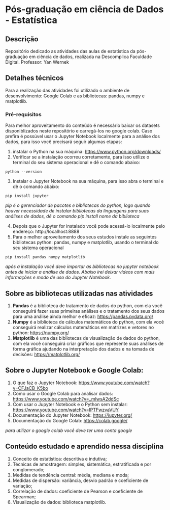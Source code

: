 # Pós-graduação em ciência de Dados - Estatística

## Descrição
Repositório dedicado as atividades das aulas de estatística da pós-graduação em ciência de dados, realizada na Descomplica Faculdade Digital. Professor: Yan Wernek

## Detalhes técnicos
Para a realização das atividades foi utilizado o ambiente de desenvolvimento: Google Colab e as bibliotecas: pandas, numpy e matplotlib.

### Pré-requisitos
Para melhor aproveitamento do conteúdo é necessário baixar os datasets disponiblizados neste repositório e carregá-los no google colab. Caso prefira é possúvel usar o Jupyter Notebook localmente para a análise dos dados, para isso você precisará seguir algumas etapas:
1. instalar o Python na sua máquina: https://www.python.org/downloads/
2. Verificar se a instalação ocorreu corretamente, para isso utilize o terminal do seu sistema operacional e dê o comando abaixo:
```
python --version
```
3. Instalar o Jupyter Notebook na sua máquina, para isso abra o terminal e dê o comando abaixo:
```
pip install jupyter
```
*pip é o gerenciador de pacotes e bibliotecas do python, logo quando houver necessidade de instalar bibliotecas da linguagens para suas análises de dados, dê o comando pip install nome da biblioteca*

4. Depois que o Jupyter for instalado você pode acessá-lo localmente pelo endereço: http://localhost:8888
5. Para o melhor aproveitamento dos seus estudos instale as seguintes bibliotecas python: pandas, numpy e matplotlib, usando o terminal do seu sistema operacional
```
pip install pandas numpy matplotlib
```
*após a instalação você deve importar as bibliotecas no jupyter notebook antes de iniciar a análise de dados. Abaixo irei deixar vídeos com mais informações e modo de uso do Jupyter Notebook.*

## Sobre as bibliotecas utilizadas nas atividades
1. **Pandas** é a biblioteca de tratamento de dados do python, com ela você conseguirá fazer suas primeiras análises e o tratamento dos seus dados para uma análise ainda melhor e eficaz: https://pandas.pydata.org/
2. **Numpy** é a biblioteca de cálculos matemáticos do python, com ela você conseguirá realizar cálculos matemáticos em matrizes e vetores no python: https://numpy.org/
3. **Matplotlib** é uma das bibliotecas de visualização de dados do python, com ela você conseguirá criar gráficos que represente suas análises de forma gráfica ajudando na interpretação dos dados e na tomada de decisões: https://matplotlib.org/

## Sobre o Jupyter Notebook e Google Colab:
1. O que faz o Jupyter Notebook: https://www.youtube.com/watch?v=CFJaCB_K5bo
2. Como usar o Google Colab para analisar dados: https://www.youtube.com/watch?v=_mIwsA2ddSc
3. Com usar o Jupyter Notebook e o Python sem instalar: https://www.youtube.com/watch?v=lPTFwzvaVUY
4. Documentação do Jupyter Notebook: https://jupyter.org/
5. Documentação do Google Colab: https://colab.google/

*para utilizar o google colab você deve ter uma conta google*

## Conteúdo estudado e aprendido nessa disciplina

1. Conceito de estatística: descritiva e indutiva;
2. Técnicas de amostragem: simples, sistemática, estratificada e por conglomerado;
3. Medidas de tendência central: média, mediana e moda;
4. Medidas de dispersão: variância, desvio padrão e coeficiente de variação;
5. Correlação de dados: coeficiente de Pearson e coeficiente de Spearman;
6. Visualização de dados: biblioteca matplotlib.
